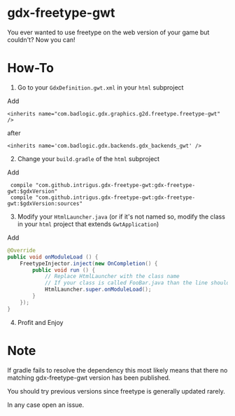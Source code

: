# gdx-freetype-gwt

You ever wanted to use freetype on the web version of your game but couldn't? Now you can!

# How-To
1. Go to your `GdxDefinition.gwt.xml` in your `html` subproject

Add 

`<inherits name="com.badlogic.gdx.graphics.g2d.freetype.freetype-gwt" />`

after 

`<inherits name='com.badlogic.gdx.backends.gdx_backends_gwt' />`

2. Change your `build.gradle` of the `html` subproject

Add 
````
 compile "com.github.intrigus.gdx-freetype-gwt:gdx-freetype-gwt:$gdxVersion"
 compile "com.github.intrigus.gdx-freetype-gwt:gdx-freetype-gwt:$gdxVersion:sources"
````

3. Modify your `HtmlLauncher.java` (or if it's not named so, modify the class in your `html` project that extends `GwtApplication`)

Add
````java
@Override
public void onModuleLoad () {
	FreetypeInjector.inject(new OnCompletion() {
		public void run () {
			// Replace HtmlLauncher with the class name
			// If your class is called FooBar.java than the line should be FooBar.super.onModuleLoad();
			HtmlLauncher.super.onModuleLoad();
		}
	});
}
````

4. Profit and Enjoy

# Note
If gradle fails to resolve the dependency this most likely means that there no matching gdx-freetype-gwt version has been published.

You should try previous versions since freetype is generally updated rarely.

In any case open an issue.